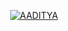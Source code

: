 <p align="center">
<a href="https://t.me/iamcutehero"> <img src="https://img.shields.io/badge/HERO-darkred?style=for-the-badge&logo=github" alt="AADITYA" /> </a>
</p>
